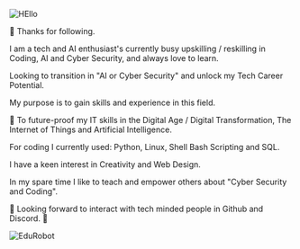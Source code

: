 
![HEllo](https://github.com/AAbella7529/AAbella7529/assets/158771536/ab27279e-6e3a-40f1-8a95-bf1f3d82115c)

👋  Thanks for following. 

I am a tech and AI enthusiast's currently busy upskilling / reskilling in Coding, AI and Cyber Security, and always love to learn.

Looking to transition in "AI or Cyber Security" and unlock my Tech Career Potential.

My purpose is to gain skills and experience in this field. 

:rocket: To future-proof my IT skills in the Digital Age / Digital Transformation, The Internet of Things and Artificial Intelligence.

For coding I currently used: Python, Linux, Shell Bash Scripting and SQL. 

I have a keen interest in Creativity and Web Design.

In my spare time I like to teach and empower others about "Cyber Security and Coding". 

:tada: Looking forward to interact with tech minded people in Github and Discord. :partying_face: 

![EduRobot](https://github.com/AAbella7529/AAbella7529/assets/158771536/ba2386e3-63aa-4dc7-8115-30c466b448a9)








